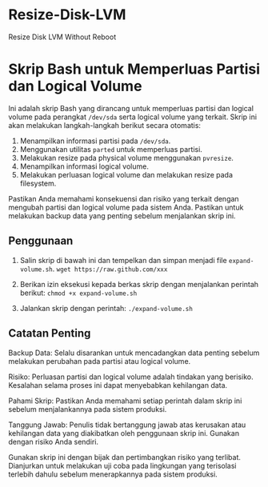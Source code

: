 # Resize-Disk-LVM
Resize Disk LVM Without Reboot
# Skrip Bash untuk Memperluas Partisi dan Logical Volume

Ini adalah skrip Bash yang dirancang untuk memperluas partisi dan logical volume pada perangkat `/dev/sda` serta logical volume yang terkait. Skrip ini akan melakukan langkah-langkah berikut secara otomatis:

1. Menampilkan informasi partisi pada `/dev/sda`.
2. Menggunakan utilitas `parted` untuk memperluas partisi.
3. Melakukan resize pada physical volume menggunakan `pvresize`.
4. Menampilkan informasi logical volume.
5. Melakukan perluasan logical volume dan melakukan resize pada filesystem.

Pastikan Anda memahami konsekuensi dan risiko yang terkait dengan mengubah partisi dan logical volume pada sistem Anda. Pastikan untuk melakukan backup data yang penting sebelum menjalankan skrip ini.

## Penggunaan
1. Salin skrip di bawah ini dan tempelkan dan simpan menjadi file `expand-volume.sh`.
   `wget https://raw.github.com/xxx`

2. Berikan izin eksekusi kepada berkas skrip dengan menjalankan perintah berikut:
   `chmod +x expand-volume.sh`
   
3. Jalankan skrip dengan perintah:
   `./expand-volume.sh`

## Catatan Penting
Backup Data: Selalu disarankan untuk mencadangkan data penting sebelum melakukan perubahan pada partisi atau logical volume.

Risiko: Perluasan partisi dan logical volume adalah tindakan yang berisiko. Kesalahan selama proses ini dapat menyebabkan kehilangan data.

Pahami Skrip: Pastikan Anda memahami setiap perintah dalam skrip ini sebelum menjalankannya pada sistem produksi.

Tanggung Jawab: Penulis tidak bertanggung jawab atas kerusakan atau kehilangan data yang diakibatkan oleh penggunaan skrip ini. Gunakan dengan risiko Anda sendiri.

Gunakan skrip ini dengan bijak dan pertimbangkan risiko yang terlibat. Dianjurkan untuk melakukan uji coba pada lingkungan yang terisolasi terlebih dahulu sebelum menerapkannya pada sistem produksi.
